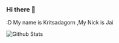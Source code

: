 ### Hi there 👋

:D My name is Kritsadagorn ,My Nick is Jai

![Github Stats](https://github-readme-stats.vercel.app/api?username=kritsadagorn&theme=midnight-purple&show_icons=true)
